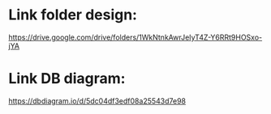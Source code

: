 # Link folder design: 
https://drive.google.com/drive/folders/1WkNtnkAwrJeIyT4Z-Y6RRt9HOSxo-jYA
# Link DB diagram:
https://dbdiagram.io/d/5dc04df3edf08a25543d7e98